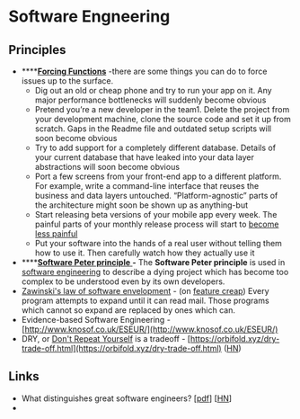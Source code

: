 # Software Engneering

## Principles

* \*\*\*\*[**Forcing Functions**](https://coderefinery.wordpress.com/2020/10/21/forcing-functions-in-software-development/) -there are some things you can do to force issues up to the surface.
  * Dig out an old or cheap phone and try to run your app on it. Any major performance bottlenecks will suddenly become obvious
  * Pretend you’re a new developer in the team1. Delete the project from your development machine, clone the source code and set it up from scratch. Gaps in the Readme file and outdated setup scripts will soon become obvious
  * Try to add support for a completely different database. Details of your current database that have leaked into your data layer abstractions will soon become obvious
  * Port a few screens from your front-end app to a different platform. For example, write a command-line interface that reuses the business and data layers untouched. “Platform-agnostic” parts of the architecture might soon be shown up as anything-but
  * Start releasing beta versions of your mobile app every week. The painful parts of your monthly release process will start to [become less painful](https://martinfowler.com/bliki/FrequencyReducesDifficulty.html)
  * Put your software into the hands of a real user without telling them how to use it. Then carefully watch how they actually use it
* \*\*\*\*[**Software Peter principle** ](https://en.wikipedia.org/wiki/Software_Peter_principle)**-** The **Software Peter principle** is used in [software engineering](https://en.wikipedia.org/wiki/Software_engineering) to describe a dying project which has become too complex to be understood even by its own developers.
* [Zawinski's law of software envelopment](https://en.wikipedia.org/wiki/Jamie_Zawinski#Principles) - \(on [feature creap](https://en.wikipedia.org/wiki/Feature_creep)\)    Every program attempts to expand until it can read mail. Those programs which cannot so expand are replaced by ones which can.
* Evidence-based Software Engineering - [http://www.knosof.co.uk/ESEUR/](http://www.knosof.co.uk/ESEUR/)
* DRY, or [Don't Repeat Yourself](https://en.wikipedia.org/wiki/Don%27t_repeat_yourself) is a tradeoff - [https://orbifold.xyz/dry-trade-off.html](https://orbifold.xyz/dry-trade-off.html) \([HN](https://news.ycombinator.com/item?id=25459506)\)

## Links

* What distinguishes great software engineers? \[[pdf](https://faculty.washington.edu/ajko/papers/Li2019WhatDistinguishesEngineers.pdf)\] \[[HN](https://news.ycombinator.com/item?id=25107285)\]
* 
